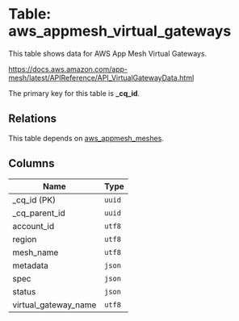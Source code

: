 # Table: aws_appmesh_virtual_gateways

This table shows data for AWS App Mesh Virtual Gateways.

https://docs.aws.amazon.com/app-mesh/latest/APIReference/API_VirtualGatewayData.html

The primary key for this table is **_cq_id**.

## Relations

This table depends on [aws_appmesh_meshes](aws_appmesh_meshes).

## Columns

| Name          | Type          |
| ------------- | ------------- |
|_cq_id (PK)|`uuid`|
|_cq_parent_id|`uuid`|
|account_id|`utf8`|
|region|`utf8`|
|mesh_name|`utf8`|
|metadata|`json`|
|spec|`json`|
|status|`json`|
|virtual_gateway_name|`utf8`|